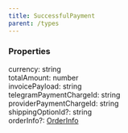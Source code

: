```yaml
---
title: SuccessfulPayment
parent: /types
---
```


### Properties

<div class="flex flex-col gap-3"><div><div class="flex gap-2"><div class="font-mono p" id="p_currency" data-anchor><span class="font-bold">currency</span><span class="opacity-50">:</span> <span>string</span></div></div></div><div><div class="flex gap-2"><div class="font-mono p" id="p_totalAmount" data-anchor><span class="font-bold">totalAmount</span><span class="opacity-50">:</span> <span>number</span></div></div></div><div><div class="flex gap-2"><div class="font-mono p" id="p_invoicePayload" data-anchor><span class="font-bold">invoicePayload</span><span class="opacity-50">:</span> <span>string</span></div></div></div><div><div class="flex gap-2"><div class="font-mono p" id="p_telegramPaymentChargeId" data-anchor><span class="font-bold">telegramPaymentChargeId</span><span class="opacity-50">:</span> <span>string</span></div></div></div><div><div class="flex gap-2"><div class="font-mono p" id="p_providerPaymentChargeId" data-anchor><span class="font-bold">providerPaymentChargeId</span><span class="opacity-50">:</span> <span>string</span></div></div></div><div><div class="flex gap-2"><div class="font-mono p" id="p_shippingOptionId" data-anchor><span class="font-bold">shippingOptionId</span><span class="opacity-50"><span title="Optional" class="cursor-help">?</span>:</span> <span>string</span></div></div></div><div><div class="flex gap-2"><div class="font-mono p" id="p_orderInfo" data-anchor><span class="font-bold">orderInfo</span><span class="opacity-50"><span title="Optional" class="cursor-help">?</span>:</span> <a href="/gh/types/orderinfo"  >OrderInfo</a></div></div></div></div>

